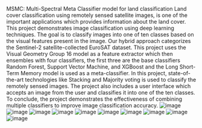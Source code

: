 MSMC: Multi-Spectral Meta Classifier model for land classification
Land cover classification using remotely sensed satellite images, is one of the important applications which provides information about the land cover. This project demonstrates image classification using deep learning techniques. The goal is to classify images into one of ten classes based on the visual features present in the image. Our hybrid approach categorizes the Sentinel-2 satellite-collected EuroSAT dataset. This project uses the Visual Geometry Group 16 model as a feature extractor which then ensembles with four classifiers, the first three are the base classifiers Random Forest, Support Vector Machine, and XGBoost and the Long Short-Term Memory model is used as a meta-classifier. In this project, state-of-the-art technologies like Stacking and Majority voting is used to classify the remotely sensed images. The project also includes a user interface which accepts an image from the user and classifies it into one of the ten classes.  To conclude, the project demonstrates the effectiveness of combining multiple classifiers to improve image classification accuracy. 
![image](https://github.com/user-attachments/assets/221c54d4-e244-44ef-8ece-4e16a9cbe6f1)
![image](https://github.com/user-attachments/assets/00bcd32e-4b23-4116-b761-d826aec359cd)
![image](https://github.com/user-attachments/assets/6f889806-6ac2-4d63-a513-17aa260d994b)
![image](https://github.com/user-attachments/assets/8a761af1-17ad-4d7f-b36b-1d9bccbc2a59)
![image](https://github.com/user-attachments/assets/34ce049e-d2fb-41e1-b2e1-a9834b4bcca4)
![image](https://github.com/user-attachments/assets/d3cea6c3-1e94-44f8-860b-694b22d9c779)
![image](https://github.com/user-attachments/assets/8f3a6e1e-7a3d-4386-8412-5774791a788e)
![image](https://github.com/user-attachments/assets/e5ae04f4-c3e4-4392-9441-bce1b105be07)
![image](https://github.com/user-attachments/assets/d18b097a-4749-4491-ace4-15093f7f651e)
![image](https://github.com/user-attachments/assets/ee5649a6-b193-4ac4-928b-8dedf17eacb7)









